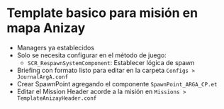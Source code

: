 # Template basico para misión en mapa Anizay

- Managers ya establecidos
- Solo se necesita configurar en el método de juego:
  - `SCR_RespawnSystemComponent`: Establecer lógica de spawn
- Briefing con formato listo para editar en la carpeta `Configs > JournalArgA.conf`
- Crear SpawnPoint agregando el componente `SpawnPoint_ARGA_CP.et`
- Editar el Mission Header acorde a la misión en `Missions > TemplateAnizayHeader.conf`
